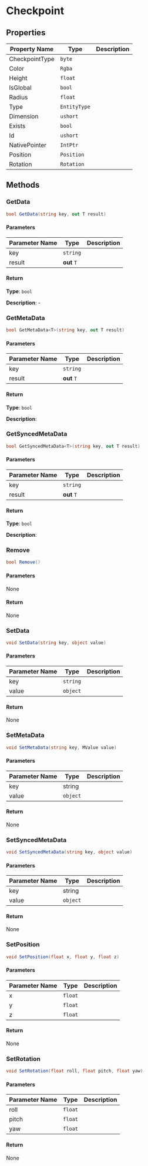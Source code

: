 # Checkpoint

## Properties

| Property Name  | Type         | Description |
| -------------- | ------------ | ----------- |
| CheckpointType | `byte`       |             |
| Color          | `Rgba`       |             |
| Height         | `float`      |             |
| IsGlobal       | `bool`       |             |
| Radius         | `float`      |             |
| Type           | `EntityType` |             |
| Dimension      | `ushort`     |             |
| Exists         | `bool`       |             |
| Id             | `ushort`     |             |
| NativePointer  | `IntPtr`     |             |
| Position       | `Position`   |             |
| Rotation       | `Rotation`   |             |


## Methods

### GetData

```csharp
bool GetData(string key, out T result)
```



#### Parameters

| Parameter Name | Type        | Description |
| -------------- | ----------- | ----------- |
| key            | `string`    |             |
| result         | **out** `T` |             |

#### Return

**Type**: `bool`

**Description**: -


### GetMetaData

```csharp
bool GetMetaData<T>(string key, out T result)
```



#### Parameters

| Parameter Name | Type        | Description |
| -------------- | ----------- | ----------- |
| key            | `string`    |             |
| result         | **out** `T` |             |

#### Return

**Type**: `bool`

**Description**:


### GetSyncedMetaData

```csharp
bool GetSyncedMetaData<T>(string key, out T result)
```



#### Parameters

| Parameter Name | Type        | Description |
| -------------- | ----------- | ----------- |
| key            | `string`    |             |
| result         | **out** `T` |             |

#### Return

**Type**: `bool`

**Description**:



### Remove

```csharp
bool Remove()
```



#### Parameters

None

#### Return

None


### SetData

```csharp
void SetData(string key, object value)
```



#### Parameters

| Parameter Name | Type     | Description |
| -------------- | -------- | ----------- |
| key            | `string` |             |
| value          | `object` |             |

#### Return

None


### SetMetaData

```csharp
void SetMetaData(string key, MValue value)
```



#### Parameters

| Parameter Name | Type     | Description |
| -------------- | -------- | ----------- |
| key            | string   |             |
| value          | `object` |             |

#### Return

None


### SetSyncedMetaData

```csharp
void SetSyncedMetaData(string key, object value)
```



#### Parameters

| Parameter Name | Type     | Description |
| -------------- | -------- | ----------- |
| key            | string   |             |
| value          | `object` |             |

#### Return

None


### SetPosition

```csharp
void SetPosition(float x, float y, float z)
```



#### Parameters

| Parameter Name | Type    | Description |
| -------------- | ------- | ----------- |
| x              | `float` |             |
| y              | `float` |             |
| z              | `float` |             |



#### Return

None


### SetRotation

```csharp
void SetRotation(float roll, float pitch, float yaw)
```



#### Parameters

| Parameter Name | Type    | Description |
| -------------- | ------- | ----------- |
| roll           | `float` |             |
| pitch          | `float` |             |
| yaw            | `float` |             |

#### Return

None

